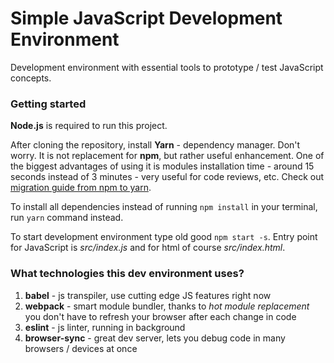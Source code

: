 # Simple JavaScript Development Environment

Development environment with essential tools to prototype / test JavaScript concepts.

### Getting started

**Node.js** is required to run this project.

After cloning the repository, install **Yarn** - dependency manager. Don't worry. It is not replacement for **npm**, but rather useful enhancement. One of the biggest advantages of using it is modules installation time - around 15 seconds instead of 3 minutes - very useful for code reviews, etc. Check out [migration guide from npm to yarn](https://yarnpkg.com/en/docs/migrating-from-npm).

To install all dependencies instead of running `npm install` in your terminal, run `yarn` command instead.

To start development environment type old good `npm start -s`.
Entry point for JavaScript is *src/index.js* and for html of course *src/index.html*.

### What technologies this dev environment uses?
1. **babel** - js transpiler, use cutting edge JS features right now
2. **webpack** - smart module bundler, thanks to *hot module replacement* you don't have to refresh your browser after each change in code
3. **eslint** - js linter, running in background
4. **browser-sync** - great dev server, lets you debug code in many browsers / devices at once
